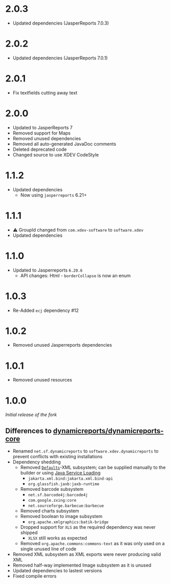 # 2.0.3
* Updated dependencies (JasperReports 7.0.3)

# 2.0.2
* Updated dependencies (JasperReports 7.0.1)

# 2.0.1
* Fix textfields cutting away text

# 2.0.0
* Updated to JasperReports 7
* Removed support for Maps
* Removed unused dependencies
* Removed all auto-generated JavaDoc comments
* Deleted deprecated code
* Changed source to use XDEV CodeStyle

# 1.1.2
* Updated dependencies
  * Now using ``jasperreports`` 6.21+

# 1.1.1
* ⚠️ GroupId changed from ``com.xdev-software`` to ``software.xdev``
* Updated dependencies

# 1.1.0
* Updated to Jasperreports ``6.20.6``
  * API changes: Html - ``borderCollapse`` is now an enum

# 1.0.3
* Re-Added ``ecj`` dependency #12

# 1.0.2
* Removed unused Jasperreports dependencies

# 1.0.1
* Removed unused resources

# 1.0.0
_Initial release of the fork_

## Differences to [dynamicreports/dynamicreports-core](https://github.com/dynamicreports/dynamicreports/tree/f7d73961462f3f13cbc27c91df90d4cc3ccc669e/dynamicreports-core)
* Renamed ``net.sf.dynamicreports`` to ``software.xdev.dynamicreports`` to prevent conflicts with existing installations
* Dependency shedding
  * Removed [``Defaults``](./dynamicreports-core-for-grid-exporter/src/main/java/software/xdev/dynamicreports/report/defaults/Defaults.java)-XML subsystem; can be supplied manually to the builder or using [Java Service Loading](https://docs.oracle.com/javase/8/docs/api/java/util/ServiceLoader.html)
    * ``jakarta.xml.bind:jakarta.xml.bind-api``
    * ``org.glassfish.jaxb:jaxb-runtime``
  * Removed barcode subsystem
    * ``net.sf.barcode4j:barcode4j``
    * ``com.google.zxing:core``
    * ``net.sourceforge.barbecue:barbecue``
  * Removed charts subsystem
  * Removed boolean to image subsystem
    * ``org.apache.xmlgraphics:batik-bridge``
  * Dropped support for ``XLS`` as the required dependency was never shipped
    * ``XLSX`` still works as expected
  * Removed ``org.apache.commons:commons-text`` as it was only used on a single unused line of code
* Removed XML subsystem as XML exports were never producing valid XML
* Removed half-way implemented Image subsystem as it is unused
* Updated dependencies to lastest versions
* Fixed compile errors
